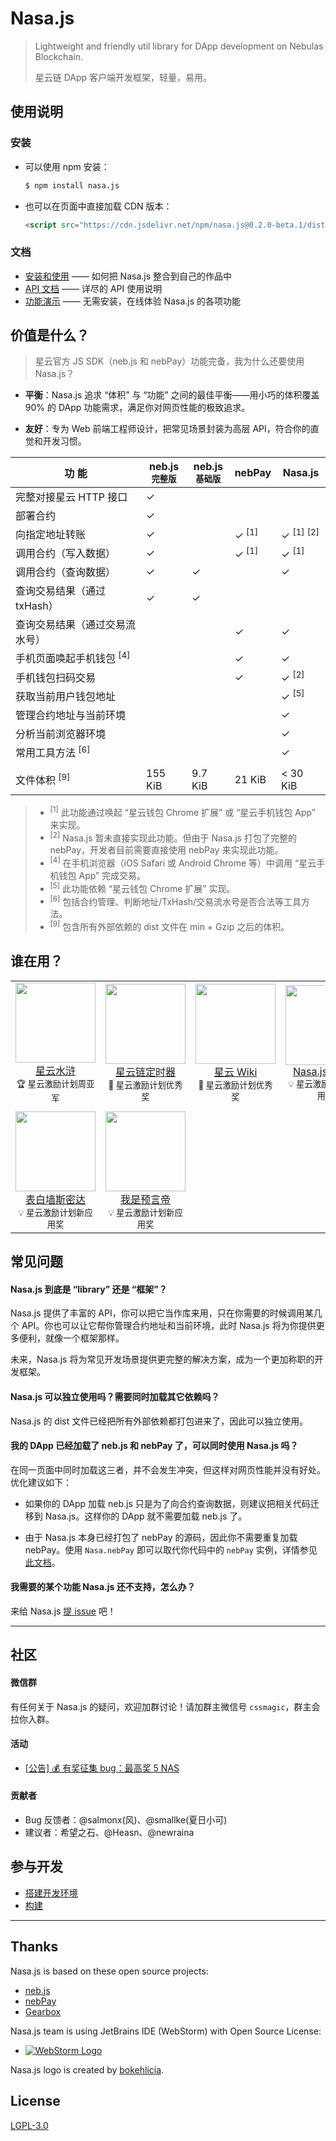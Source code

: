 # Nasa.js

> Lightweight and friendly util library for DApp development on Nebulas Blockchain.
> 
> 星云链 DApp 客户端开发框架，轻量，易用。

## 使用说明

### 安装

* 可以使用 npm 安装：

	```sh
	$ npm install nasa.js
	```

* 也可以在页面中直接加载 CDN 版本：

	```html
	<script src="https://cdn.jsdelivr.net/npm/nasa.js@0.2.0-beta.1/dist/nasa.min.js"></script>
	```

### 文档

* [安装和使用](https://github.com/NasaTeam/Nasa.js/issues/1) —— 如何把 Nasa.js 整合到自己的作品中
* [API 文档](https://github.com/NasaTeam/Nasa.js/issues/15) —— 详尽的 API 使用说明
* [功能演示](https://dapp.applinzi.com/nasa/) —— 无需安装，在线体验 Nasa.js 的各项功能

## 价值是什么？

> 星云官方 JS SDK（neb.js 和 nebPay）功能完备，我为什么还要使用 Nasa.js？

* **平衡**：Nasa.js 追求 “体积” 与 “功能” 之间的最佳平衡——用小巧的体积覆盖 90% 的 DApp 功能需求，满足你对网页性能的极致追求。

* **友好**：专为 Web 前端工程师设计，把常见场景封装为高层 API，符合你的直觉和开发习惯。

功 能 | neb.js<br><sup>完整版</sup> | neb.js<br><sup>基础版</sup> | nebPay | Nasa.js
---|---|---|---|---
完整对接星云 HTTP 接口 |  ✓ | 
部署合约  |  ✓ | 
向指定地址转账 | ✓ |  | ✓ <sup>[1]</sup> | ✓ <sup>[1]</sup> <sup>[2]</sup>
调用合约（写入数据） | ✓ |  | ✓ <sup>[1]</sup> | ✓ <sup>[1]</sup>
调用合约（查询数据） | ✓ | ✓ |  | ✓
查询交易结果（通过 txHash） | ✓ |  ✓ |  | 
查询交易结果（通过交易流水号） |  |   | ✓ | ✓
手机页面唤起手机钱包 <sup>[4]</sup>  |   |  | ✓ | ✓
手机钱包扫码交易  |   |  | ✓ | ✓ <sup>[2]</sup>
获取当前用户钱包地址 |  |   |  | ✓ <sup>[5]</sup>
管理合约地址与当前环境 |  |  |  | ✓
分析当前浏览器环境 |   |  |  | ✓
常用工具方法 <sup>[6]</sup> |   |  |  | ✓
| |
文件体积 <sup>[9]</sup> | 155 KiB | 9.7 KiB | 21 KiB| < 30 KiB

> * <sup>[1]</sup> 此功能通过唤起 “星云钱包 Chrome 扩展” 或 “星云手机钱包 App” 来实现。
> * <sup>[2]</sup> Nasa.js 暂未直接实现此功能。但由于 Nasa.js 打包了完整的 nebPay，开发者目前需要直接使用 nebPay 来实现此功能。
> * <sup>[4]</sup> 在手机浏览器（iOS Safari 或 Android Chrome 等）中调用 “星云手机钱包 App” 完成交易。
> * <sup>[5]</sup> 此功能依赖 “星云钱包 Chrome 扩展” 实现。
> * <sup>[6]</sup> 包括合约管理、判断地址/TxHash/交易流水号是否合法等工具方法。
> * <sup>[9]</sup> 包含所有外部依赖的 dist 文件在 min + Gzip 之后的体积。

## 谁在用？

|||||
:---:|:---:|:---:|:---:|
[<img src="https://user-images.githubusercontent.com/1231359/44846137-1dc55e00-ac82-11e8-8b01-09c5ec0f2865.jpg" width="128" height="128"><br>星云水浒](https://nas.cryptohero.pro/)<br><sub>🏆 星云激励计划周亚军</sub> | [<img src="https://user-images.githubusercontent.com/1231359/44839738-126a3680-ac72-11e8-9fc7-863b5bd721e9.png" width="128" height="128"><br>星云链定时器](https://nastoolkit.com/timer.html)<br><sub>🌟 星云激励计划优秀奖</sub> | [<img src="https://user-images.githubusercontent.com/1231359/44844129-a17c4c00-ac7c-11e8-81d7-c0b12018e3e5.jpg" width="128" height="128"><br>星云 Wiki](https://zoowii.coding.me/nebwiki/)<br><sub>🌟 星云激励计划优秀奖</sub> | [<img src="https://user-images.githubusercontent.com/1231359/44847352-cc1ed280-ac85-11e8-9bc2-57dbd02023ca.jpg" width="128" height="128"><br>Nasa.js Demo](https://dapp.applinzi.com/nasa/)<br><sub>💡 星云激励计划新应用奖</sub>
||
[<img src="https://user-images.githubusercontent.com/1231359/44847251-7518fd80-ac85-11e8-95f5-0e6767e60b8b.jpg" width="128" height="128"><br>表白墙斯密达](http://pb2v57b8u.bkt.clouddn.com/index.html)<br><sub>💡 星云激励计划新应用奖</sub> | [<img src="https://user-images.githubusercontent.com/1231359/44846284-8a405d00-ac82-11e8-9b3b-51304598abad.png" width="128" height="128"><br>我是预言帝](https://dapp.applinzi.com/predictor/)<br><sub>💡 星云激励计划新应用奖</sub>

## 常见问题

#### Nasa.js 到底是 “library” 还是 “框架”？

Nasa.js 提供了丰富的 API，你可以把它当作库来用，只在你需要的时候调用某几个 API。你也可以让它帮你管理合约地址和当前环境，此时 Nasa.js 将为你提供更多便利，就像一个框架那样。

未来，Nasa.js 将为常见开发场景提供更完整的解决方案，成为一个更加称职的开发框架。

#### Nasa.js 可以独立使用吗？需要同时加载其它依赖吗？

Nasa.js 的 dist 文件已经把所有外部依赖都打包进来了，因此可以独立使用。

#### 我的 DApp 已经加载了 neb.js 和 nebPay 了，可以同时使用 Nasa.js 吗？

在同一页面中同时加载这三者，并不会发生冲突，但这样对网页性能并没有好处。优化建议如下：

* 如果你的 DApp 加载 neb.js 只是为了向合约查询数据<!--或查询交易结果-->，则建议把相关代码迁移到 Nasa.js。这样你的 DApp 就不需要加载 neb.js 了。

* 由于 Nasa.js 本身已经打包了 nebPay 的源码，因此你不需要重复加载 nebPay。使用 `Nasa.nebPay` 即可以取代你代码中的 `nebPay` 实例，详情参见 [此文档](https://github.com/NasaTeam/Nasa.js/issues/15#dependency)。

#### 我需要的某个功能 Nasa.js 还不支持，怎么办？

来给 Nasa.js [提 issue](https://github.com/NasaTeam/Nasa.js/issues/new) 吧！

***

## 社区

#### 微信群

有任何关于 Nasa.js 的疑问，欢迎加群讨论！请加群主微信号 `cssmagic`，群主会拉你入群。

#### 活动

* [[公告] 💰 有奖征集 bug：最高奖 5 NAS ](https://github.com/NasaTeam/Nasa.js/issues/4)

#### 贡献者

* Bug 反馈者：@salmonx(风)、@smallke(夏日小可)
* 建议者：希望之石、@Heasn、@newraina

## 参与开发

* [搭建开发环境](https://github.com/NasaTeam/Nasa.js/issues/22)
* [构建](https://github.com/NasaTeam/Nasa.js/issues/21)

***

## Thanks

Nasa.js is based on these open source projects:

* [neb.js](https://github.com/nebulasio/neb.js)
* [nebPay](https://github.com/nebulasio/nebPay)
* [Gearbox](https://github.com/CMUI/gearbox)

Nasa.js team is using JetBrains IDE (WebStorm) with Open Source License:

* [![WebStorm Logo](https://user-images.githubusercontent.com/5830104/32258214-2f230426-bef4-11e7-8a5f-1b4f9e116e87.png)](https://www.jetbrains.com/webstorm/)

Nasa.js logo is created by [bokehlicia](http://www.iconarchive.com/show/captiva-icons-by-bokehlicia/rocket-icon.html).

## License

[LGPL-3.0](https://opensource.org/licenses/lgpl-3.0.html)

